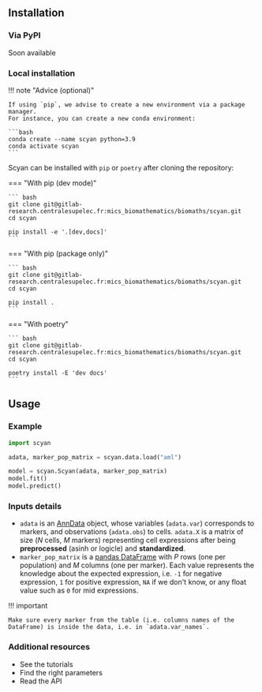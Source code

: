 ## Installation

### Via PyPI

Soon available

### Local installation

!!! note "Advice (optional)"

    If using `pip`, we advise to create a new environment via a package manager.
    For instance, you can create a new conda environment:

    ```bash
    conda create --name scyan python=3.9
    conda activate scyan
    ```

Scyan can be installed with `pip` or `poetry` after cloning the repository:

=== "With pip (dev mode)"

    ``` bash
    git clone git@gitlab-research.centralesupelec.fr:mics_biomathematics/biomaths/scyan.git
    cd scyan

    pip install -e '.[dev,docs]'
    ```

=== "With pip (package only)"

    ``` bash
    git clone git@gitlab-research.centralesupelec.fr:mics_biomathematics/biomaths/scyan.git
    cd scyan

    pip install .
    ```

=== "With poetry"

    ``` bash
    git clone git@gitlab-research.centralesupelec.fr:mics_biomathematics/biomaths/scyan.git
    cd scyan

    poetry install -E 'dev docs'
    ```

## Usage

### Example

```py
import scyan

adata, marker_pop_matrix = scyan.data.load("aml")

model = scyan.Scyan(adata, marker_pop_matrix)
model.fit()
model.predict()
```

### Inputs details

- `adata` is an [AnnData](https://anndata.readthedocs.io/en/latest/) object, whose variables (`adata.var`) corresponds to markers, and observations (`adata.obs`) to cells. `adata.X` is a matrix of size ($N$ cells, $M$ markers) representing cell expressions after being **preprocessed** (asinh or logicle) and **standardized**.
- `marker_pop_matrix` is a [pandas DataFrame](https://pandas.pydata.org/) with $P$ rows (one per population) and $M$ columns (one per marker). Each value represents the knowledge about the expected expression, i.e. `-1` for negative expression, `1` for positive expression, `NA` if we don't know, or any float value such as `0` for mid expressions.

!!! important

    Make sure every marker from the table (i.e. columns names of the DataFrame) is inside the data, i.e. in `adata.var_names`.

### Additional resources

- See the tutorials
- Find the right parameters
- Read the API

